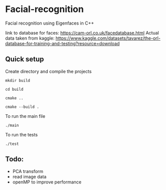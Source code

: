 # Facial-recognition
Facial recognition using Eigenfaces in C++

link to database for faces: https://cam-orl.co.uk/facedatabase.html
Actual data taken from kaggle: https://www.kaggle.com/datasets/tavarez/the-orl-database-for-training-and-testing?resource=download



## Quick setup
Create directory and compile the projects

```mkdir build```

```cd build```

```cmake ..```

```cmake --build .```

To run the main file

```./main```

To run the tests

```./test```

## Todo:
- PCA transform
- read image data
- openMP to improve performance



